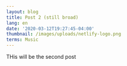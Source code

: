 ```yaml
---
layout: blog
title: Post 2 (still broad)
lang: en
date: '2020-03-12T19:27:45-04:00'
thumbnail: /images/uploads/netlify-logo.png
terms: Music
---
```

THis will be the second post
